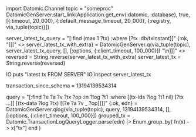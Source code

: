 import Datomic.Channel
topic = "someproc"
DatomicGenServer.start_link(Application.get_env(:datomic, :database), true, [{:timeout, 20_000}, {:default_message_timeout, 20_000}, {:registry, via_tuple(topic)}])

server_latest_tx_query = "[:find (max 1 ?tx) :where [?tx :db/txInstant]]"
{:ok, "[[[" <> server_latest_tx_with_extra} = DatomicGenServer.q(via_tuple(topic), server_latest_tx_query, [], [:options, {:client_timeout, 100_000}])
"\n]]]" <> reversed = String.reverse(server_latest_tx_with_extra)
server_latest_tx = String.reverse(reversed)

IO.puts "latest tx FROM SERVER"
IO.inspect server_latest_tx

transaction_since_schema = 13194139534314

query = "[:find ?e ?a ?v ?tx ?op :in ?log ?t1 :where [(tx-ids ?log ?t1 nil) [?tx ...]] [(tx-data ?log ?tx) [[?e ?a ?v _ ?op]]]]"
{:ok, edn} = DatomicGenServer.qlog(via_tuple(topic), query, 13194139534314, [], [:options, {:client_timeout, 100_000}])
grouped_tx = Datomic.TransactionLogQueryLogger.parse(edn) |> Enum.group_by( fn(x) -> x["tx"] end )
